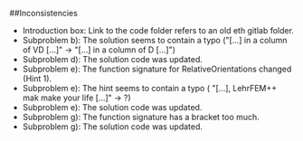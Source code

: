 ##Inconsistencies

- Introduction box: Link to the code folder refers to an old eth gitlab folder.
- Subproblem b): The solution seems to contain a typo ("[...] in a column of VD [...]" -> "[...] in a column of D [...]")
- Subproblem d): The solution code was updated.
- Subproblem e): The function signature for RelativeOrientations changed (Hint 1).
- Subproblem e): The hint seems to contain a typo ( "[...], LehrFEM++ mak make your life [...]" -> ?)
- Subproblem e): The solution code was updated.
- Subproblem g): The function signature has a bracket too much.
- Subproblem g): The solution code was updated.

